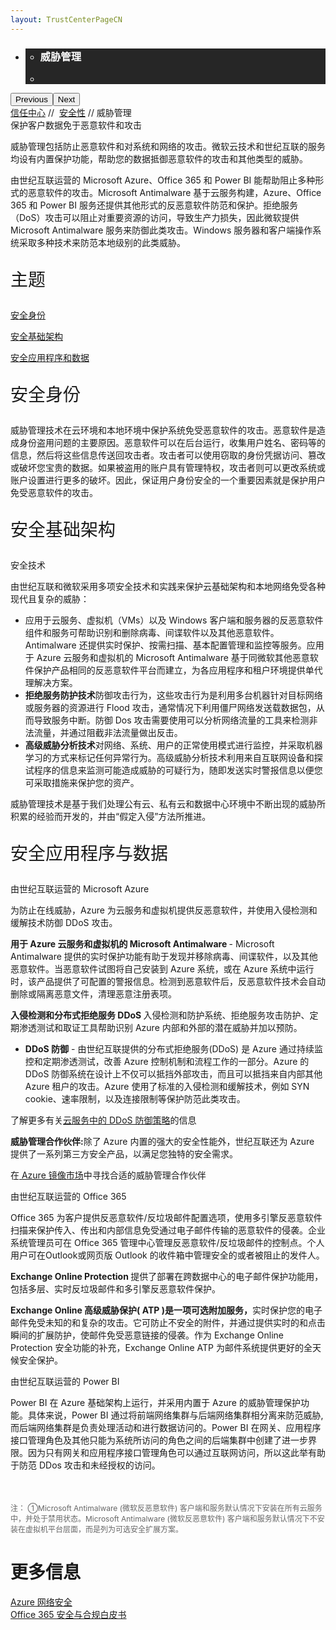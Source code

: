```yaml
---
layout: TrustCenterPageCN
---
```

<div class="row-fluid">
   <div class="span">
      <div>
         <div id="HeroWrapper" data-cols="1" data-view1="1" data-view2="1" data-view3="1" data-view4="1" class="row-fluid wider hero grid-container">
            <div class="span bp0-col-1-1 bp1-col-1-1 bp2-col-1-1 bp3-col-1-1">
               <div bi:type="slideshow" class="slideshow slideshow-hero hero" xmlns:bi="urn:schemas-microsoft-com:mscom:bi">
                  <ul bi:type="list" class="slides">
                     <li id="slide-1" bi:index="0" selectBi="">
                        <div class="heroitem light-foreground" bi:type="heroitem">
                           <div class="media" bi:parenttitle="t1">
                              <a href="" bi:track="False" bi:titleflag="t1" bi:index="0">
                                 <div data-picture="" data-alt="You are in control of your data" data-disable-swap-below="">
                                    <div data-src="https://c.s-microsoft.com/en-us/CMSImages/MS_TrustCenter_Privacy_Header.jpg?version=dc9c5b9b-c334-7922-892a-15c2cd65053d"></div>
                                    <noscript></noscript>
                                 </div>
                              </a>
                           </div>
                           <div class="text" bi:type="cta">
                              <div class="text-container">
                                 <div class="box" style="background: rgba(0,0,0,.85); color: #FFFFFF;">
                                    <ul bi:type="list" class="headerCaption subpageHeaderCaption">
                                       <li class="box-title">
                                          <h3 class="box-title" bi:type="title" bi:title="t1" style="color: #FFFFFF;">威胁管理</h3>
                                       </li>
                                       <li class="box-actions box-description"><a target="_self" class="mscom-link" href=""></a></li>
                                    </ul>
                                 </div>
                              </div>
                           </div>
                        </div>
                     </li>
                  </ul>
                  <div class="navigation international" bi:track="false">
                     <div class="grid-container settop" data-title-text="Go To Slide "></div>
                  </div>
                  <div class="prev-next" bi:track="false"><button class="prev"><span class="icon-left" aria-hidden="true"></span><span class="screen-reader-text">Previous</span></button><button class="next"><span class="icon-right" aria-hidden="true"></span><span class="screen-reader-text">Next</span></button></div>
                  <div id="play-pause" class="play-pause" style="display:none">
                     <div class="pause"><button id="pauseButton" class="pause_button"><span class="icon-pause" aria-hidden="true"></span><span class="screen-reader-text">Pause</span></button></div>
                     <div class="play"><button id="playButton" class="play_button"><span class="icon-play" aria-hidden="true"></span><span class="screen-reader-text">Play</span></button></div>
                  </div>
               </div>
            </div>
         </div>
         <div id="BreadcrumbWrapper" data-cols="1" data-view1="1" data-view2="1" data-view3="1" data-view4="1" class="row-fluid grid-container mscom-grid-container breadcrumbs">
            <div class="span bp0-col-1-1 bp1-col-1-1 bp2-col-1-1 bp3-col-1-1"><a target="_self" class="mscom-link" href="../default-cn.html">信任中心</a> // 
               <a target="_self" class="mscom-link" href="../security/default-cn.html">安全性</a> // 威胁管理
            </div>
         </div>
         <div id="ContentWrapper" data-cols="2" data-view1="1" data-view2="2" data-view3="2" data-view4="2" class="row-fluid subpageBody">
            <div class="span bp0-col-1-1 bp2-col-2-1 bp3-col-2-1 bp1-col-2-2">
               <label>保护客户数据免于恶意软件和攻击</label>
               <p>威胁管理包括防止恶意软件和对系统和网络的攻击。微软云技术和世纪互联的服务均设有内置保护功能，帮助您的数据抵御恶意软件的攻击和其他类型的威胁。</p>
               <p>由世纪互联运营的 Microsoft Azure、Office 365 和 Power BI 能帮助阻止多种形式的恶意软件的攻击。Microsoft Antimalware 基于云服务构建，Azure、Office 365 和 Power BI 服务还提供其他形式的反恶意软件防范和保护。拒绝服务（DoS）攻击可以阻止对重要资源的访问，导致生产力损失，因此微软提供 Microsoft Antimalware 服务来防御此类攻击。Windows 服务器和客户端操作系统采取多种技术来防范本地级别的此类威胁。
               </p>
               <p style="font-size:28px">主题</p>
               <p><a target="_self" class="mscom-link" href="#identity_Secure">安全身份</a></p>
               <p><a target="_self" class="mscom-link" href="#infrastructure_Secure">安全基础架构</a></p>
               <p><a target="_self" class="mscom-link" href="#apps_and_data_Secure">安全应用程序和数据</a></p>
               <p style="font-size:28px" id="identity_Secure">安全身份</p>
               <p>威胁管理技术在云环境和本地环境中保护系统免受恶意软件的攻击。恶意软件是造成身份盗用问题的主要原因。恶意软件可以在后台运行，收集用户姓名、密码等的信息，然后将这些信息传送回攻击者。攻击者可以使用窃取的身份凭据访问、篡改或破坏您宝贵的数据。如果被盗用的账户具有管理特权，攻击者则可以更改系统或账户设置进行更多的破坏。因此，保证用户身份安全的一个重要因素就是保护用户免受恶意软件的攻击。</p>
               <p style="font-size:28px" id="infrastructure_Secure">安全基础架构</p>
               <label>安全技术</label>
               <p>由世纪互联和微软采用多项安全技术和实践来保护云基础架构和本地网络免受各种现代且复杂的威胁：</p>
               <ul style="list-style-type:disc">
                  <li>应用于云服务、虚拟机（VMs）以及 Windows 客户端和服务器的反恶意软件组件和服务可帮助识别和删除病毒、间谍软件以及其他恶意软件。Antimalware 还提供实时保护、按需扫描、基本配置管理和监控等服务。应用于 Azure 云服务和虚拟机的 Microsoft Antimalware 基于同微软其他恶意软件保护产品相同的反恶意软件平台而建立，为各应用程序和租户环境提供单代理解决方案。</li>
                  <li><strong>拒绝服务防护技术</strong>防御攻击行为，这些攻击行为是利用多台机器针对目标网络或服务器的资源进行 Flood 攻击，通常情况下利用僵尸网络发送载数据包，从而导致服务中断。防御 Dos 攻击需要使用可以分析网络流量的工具来检测非法流量，并通过阻截非法流量做出反击。</li>
                  <li><strong>高级威胁分析技术</strong>对网络、系统、用户的正常使用模式进行监控，并采取机器学习的方式来标记任何异常行为。高级威胁分析技术利用来自互联网设备和探试程序的信息来监测可能造成威胁的可疑行为，随即发送实时警报信息以便您可采取措施来保护您的资产。</li>
               </ul>
               <p>威胁管理技术是基于我们处理公有云、私有云和数据中心环境中不断出现的威胁所积累的经验而开发的，并由“假定入侵”方法所推进。</p>
               <p style="font-size:28px" id="apps_and_data_Secure">安全应用程序与数据</p>
               <label>由世纪互联运营的 Microsoft Azure</label>
               <p>为防止在线威胁，Azure 为云服务和虚拟机提供反恶意软件，并使用入侵检测和缓解技术防御 DDoS 攻击。</p>
               <p><strong>用于 Azure 云服务和虚拟机的 Microsoft Antimalware </strong> - Microsoft Antimalware 提供的实时保护功能有助于发现并移除病毒、间谍软件，以及其他恶意软件。当恶意软件试图将自己安装到 Azure 系统，或在 Azure 系统中运行时，该产品提供了可配置的警报信息。检测到恶意软件后，反恶意软件技术会自动删除或隔离恶意文件，清理恶意注册表项。 </p>
               <p><strong>入侵检测和分布式拒绝服务 DDoS </strong>入侵检测和防护系统、拒绝服务攻击防护、定期渗透测试和取证工具帮助识别 Azure 内部和外部的潜在威胁并加以预防。</p>
               <ul style="list-style-type:disc">
                  <li><strong>DDoS 防御</strong> - 由世纪互联提供的分布式拒绝服务(DDoS) 是 Azure 通过持续监控和定期渗透测试，改善 Azure 控制机制和流程工作的一部分。Azure 的 DDoS 防御系统在设计上不仅可以抵挡外部攻击，而且可以抵挡来自内部其他 Azure 租户的攻击。Azure 使用了标准的入侵检测和缓解技术，例如 SYN cookie、速率限制，以及连接限制等保护防范此类攻击。</li>
               </ul>
               <p>
                  了解更多有关<a target="_self" class="mscom-link" href="//wacnstorage.blob.core.chinacloudapi.cn/marketing-resource/documents/Defending_Against_DDoS_Attacks_in_Cloud_Computing.pdf">云服务中的 DDoS 防御策略</a>的信息
                  </p>
               <p><strong>威胁管理合作伙伴:</strong>除了 Azure 内置的强大的安全性能外，世纪互联还为 Azure 提供了一系列第三方安全产品，以满足您独特的安全需求。</p>
               <p>在<a href="https://market.azure.cn/"> Azure 镜像市场</a>中寻找合适的威胁管理合作伙伴</p>
               <label>由世纪互联运营的 Office 365 </label>
               <p>Office 365 为客户提供反恶意软件/反垃圾邮件配置选项，使用多引擎反恶意软件扫描来保护传入、传出和内部信息免受通过电子邮件传输的恶意软件的侵袭。企业系统管理员可在 Office 365 管理中心管理反恶意软件/反垃圾邮件的控制点。个人用户可在Outlook或网页版 Outlook 的收件箱中管理安全的或者被阻止的发件人。
               </p>
               <p><strong>Exchange Online Protection </strong>提供了部署在跨数据中心的电子邮件保护功能用，包括多层、实时反垃圾邮件和多引擎反恶意软件保护。
               </p>
               <p><strong>Exchange Online 高级威胁保护( ATP )是一项可选附加服务，</strong>实时保护您的电子邮件免受未知的和复杂的攻击。它可防止不安全的附件，并通过提供实时的和点击瞬间的扩展防护，使邮件免受恶意链接的侵袭。作为 Exchange Online Protection 安全功能的补充，Exchange Online ATP 为邮件系统提供更好的全天候安全保护。
               </p>
               <label>由世纪互联运营的 Power BI</label>
               <p>Power BI 在 Azure 基础架构上运行，并采用内置于 Azure 的威胁管理保护功能。具体来说，Power BI 通过将前端网络集群与后端网络集群相分离来防范威胁,而后端网络集群是负责处理活动和进行数据访问的。Power BI 在网关、应用程序接口管理角色及其他只能为系统所访问的角色之间的后端集群中创建了进一步界限。因为只有网关和应用程序接口管理角色可以通过互联网访问，所以这此举有助于防范 DDos 攻击和未经授权的访问。</p>
               <p style="font-size:12px; color:#666666;margin-top: 50px;">注：  ①Microsoft Antimalware (微软反恶意软件) 客户端和服务默认情况下安装在所有云服务中，并处于禁用状态。Microsoft Antimalware (微软反恶意软件) 客户端和服务默认情况下不安装在虚拟机平台层面，而是列为可选安全扩展方案。</p>
            </div>
            <div class="span bp0-col-1-1 bp2-col-2-1 bp3-col-2-1 bp1-col-2-2 bp0-clear bp1-clear">
               <div id="SideBarWrapper" data-cols="1" data-view1="1" data-view2="1" data-view3="1" data-view4="1" class="row-fluid">
                  <div id="HelpfulInformation" class="span bp0-col-1-1 bp1-col-1-1 bp2-col-1-1 bp3-col-1-1">
                     <h1>更多信息</h1>
                     <label><a target="_self" class="mscom-link" href="https://wacnstorage.blob.core.chinacloudapi.cn/marketing-resource/documents/AzureNetworkSecurity_v3_Feb2015_CN_20151214.pdf">Azure 网络安全 </a></label><br/>
                     <label><a target="_self" class="mscom-link" href="#">Office 365 安全与合规白皮书</a></label><br/>
                  </div>
               </div>
            </div>
         </div>
      </div>
   </div>
</div>
<div class="row-fluid" data-view4="1" data-view3="1" data-view2="1" data-view1="1" data-cols="1">
   <div class="span bp0-col-1-1 bp1-col-1-1 bp2-col-1-1 bp3-col-1-1"></div>
</div>

